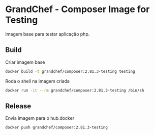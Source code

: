 # GrandChef - Composer Image for Testing
Imagem base para testar aplicação php.

## Build

Criar imagem base
```sh
docker build -t grandchef/composer:2.81.3-testing testing
```

Roda o shell na imagem criada
```sh
docker run -it --rm grandchef/composer:2.81.3-testing /bin/sh
```

## Release

Envia imagem para o hub.docker
```sh
docker push grandchef/composer:2.81.3-testing
```

